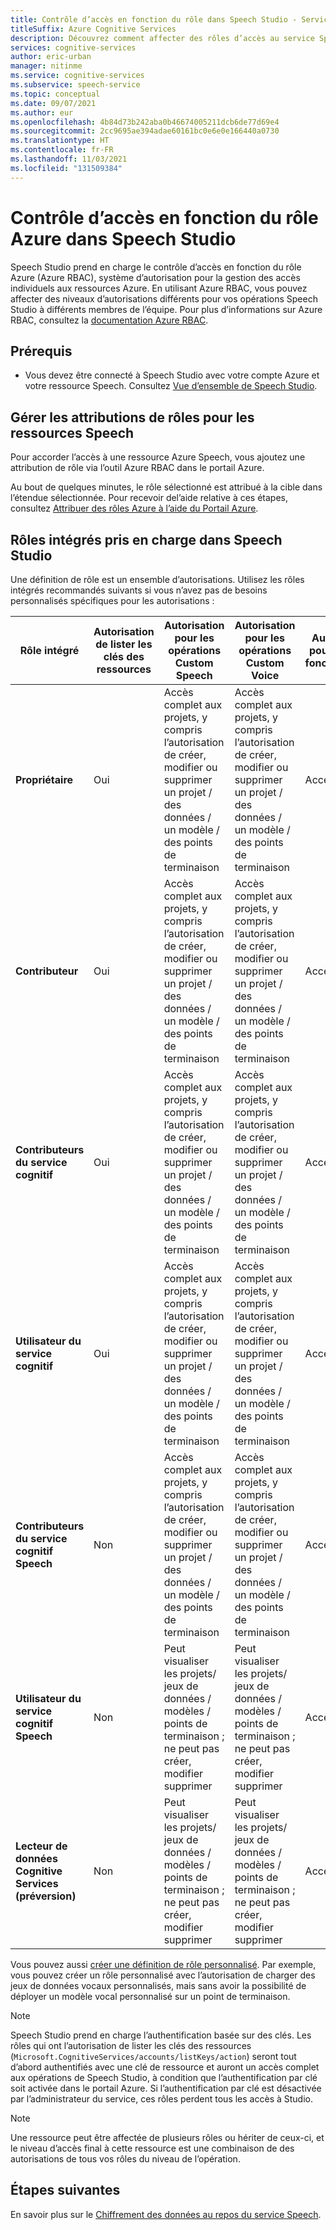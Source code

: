 ```yaml
---
title: Contrôle d’accès en fonction du rôle dans Speech Studio - Service Speech
titleSuffix: Azure Cognitive Services
description: Découvrez comment affecter des rôles d’accès au service Speech via Speech Studio.
services: cognitive-services
author: eric-urban
manager: nitinme
ms.service: cognitive-services
ms.subservice: speech-service
ms.topic: conceptual
ms.date: 09/07/2021
ms.author: eur
ms.openlocfilehash: 4b84d73b242aba0b46674005211dcb6de77d69e4
ms.sourcegitcommit: 2cc9695ae394adae60161bc0e6e0e166440a0730
ms.translationtype: HT
ms.contentlocale: fr-FR
ms.lasthandoff: 11/03/2021
ms.locfileid: "131509384"
---
```

# <a name="azure-role-based-access-control-in-speech-studio"></a>Contrôle d’accès en fonction du rôle Azure dans Speech Studio 

Speech Studio prend en charge le contrôle d’accès en fonction du rôle Azure (Azure RBAC), système d’autorisation pour la gestion des accès individuels aux ressources Azure. En utilisant Azure RBAC, vous pouvez affecter des niveaux d’autorisations différents pour vos opérations Speech Studio à différents membres de l’équipe. Pour plus d’informations sur Azure RBAC, consultez la [documentation Azure RBAC](../../role-based-access-control/overview.md).

## <a name="prerequisites"></a>Prérequis

* Vous devez être connecté à Speech Studio avec votre compte Azure et votre ressource Speech. Consultez [Vue d’ensemble de Speech Studio](speech-studio-overview.md).

## <a name="manage-role-assignments-for-speech-resources"></a>Gérer les attributions de rôles pour les ressources Speech

Pour accorder l’accès à une ressource Azure Speech, vous ajoutez une attribution de rôle via l’outil Azure RBAC dans le portail Azure. 

Au bout de quelques minutes, le rôle sélectionné est attribué à la cible dans l’étendue sélectionnée. Pour recevoir del’aide relative à ces étapes, consultez [Attribuer des rôles Azure à l’aide du Portail Azure](../../role-based-access-control/role-assignments-portal.md?tabs=current).

## <a name="supported-built-in-roles-in-speech-studio"></a>Rôles intégrés pris en charge dans Speech Studio

Une définition de rôle est un ensemble d’autorisations. Utilisez les rôles intégrés recommandés suivants si vous n’avez pas de besoins personnalisés spécifiques pour les autorisations :

| **Rôle intégré** | **Autorisation de lister les clés des ressources** | **Autorisation pour les opérations Custom Speech** | **Autorisation pour les opérations Custom Voice**| **Autorisation pour d’autres fonctionnalités** |
| ---| ---| ---| ---| --|
|**Propriétaire** |Oui |Accès complet aux projets, y compris l’autorisation de créer, modifier ou supprimer un projet / des données / un modèle / des points de terminaison |Accès complet aux projets, y compris l’autorisation de créer, modifier ou supprimer un projet / des données / un modèle / des points de terminaison |Accès total |
|**Contributeur** |Oui |Accès complet aux projets, y compris l’autorisation de créer, modifier ou supprimer un projet / des données / un modèle / des points de terminaison |Accès complet aux projets, y compris l’autorisation de créer, modifier ou supprimer un projet / des données / un modèle / des points de terminaison |Accès total |
|**Contributeurs du service cognitif** |Oui |Accès complet aux projets, y compris l’autorisation de créer, modifier ou supprimer un projet / des données / un modèle / des points de terminaison |Accès complet aux projets, y compris l’autorisation de créer, modifier ou supprimer un projet / des données / un modèle / des points de terminaison |Accès total |
|**Utilisateur du service cognitif** |Oui |Accès complet aux projets, y compris l’autorisation de créer, modifier ou supprimer un projet / des données / un modèle / des points de terminaison |Accès complet aux projets, y compris l’autorisation de créer, modifier ou supprimer un projet / des données / un modèle / des points de terminaison |Accès total |
|**Contributeurs du service cognitif Speech** |Non |Accès complet aux projets, y compris l’autorisation de créer, modifier ou supprimer un projet / des données / un modèle / des points de terminaison |Accès complet aux projets, y compris l’autorisation de créer, modifier ou supprimer un projet / des données / un modèle / des points de terminaison |Accès total |
|**Utilisateur du service cognitif Speech** |Non |Peut visualiser les projets/ jeux de données / modèles / points de terminaison ; ne peut pas créer, modifier supprimer |Peut visualiser les projets/ jeux de données / modèles / points de terminaison ; ne peut pas créer, modifier supprimer |Accès total |
|**Lecteur de données Cognitive Services (préversion)** |Non |Peut visualiser les projets/ jeux de données / modèles / points de terminaison ; ne peut pas créer, modifier supprimer |Peut visualiser les projets/ jeux de données / modèles / points de terminaison ; ne peut pas créer, modifier supprimer |Accès total |

Vous pouvez aussi [créer une définition de rôle personnalisé](../../role-based-access-control/custom-roles.md). Par exemple, vous pouvez créer un rôle personnalisé avec l’autorisation de charger des jeux de données vocaux personnalisés, mais sans avoir la possibilité de déployer un modèle vocal personnalisé sur un point de terminaison.

> [!NOTE]
> Speech Studio prend en charge l’authentification basée sur des clés. Les rôles qui ont l’autorisation de lister les clés des ressources (`Microsoft.CognitiveServices/accounts/listKeys/action`) seront tout d’abord authentifiés avec une clé de ressource et auront un accès complet aux opérations de Speech Studio, à condition que l’authentification par clé soit activée dans le portail Azure. Si l’authentification par clé est désactivée par l’administrateur du service, ces rôles perdent tous les accès à Studio.

> [!NOTE]
> Une ressource peut être affectée de plusieurs rôles ou hériter de ceux-ci, et le niveau d’accès final à cette ressource est une combinaison de des autorisations de tous vos rôles du niveau de l’opération.

## <a name="next-steps"></a>Étapes suivantes

En savoir plus sur le [Chiffrement des données au repos du service Speech](./speech-encryption-of-data-at-rest.md).
